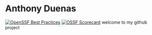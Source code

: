 # Anthony Duenas 
[![OpenSSF Best Practices](https://www.bestpractices.dev/projects/10266/badge)](https://www.bestpractices.dev/projects/10266)
[![OSSF Scorecard](https://api.securityscorecards.dev/projects/github.com/{owner}/{repo}/badge)](https://securityscorecards.dev/projects/github.com/{AnthonyDuenas}/{Try-2})
welcome to my github project

